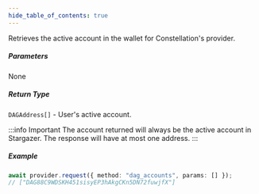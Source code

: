 ```yaml
---
hide_table_of_contents: true
---
```


<head>
  <meta
    name="description"
    content="Retrieves the active account in the wallet for Constellation's provider."
  />
</head>

<intro-end />

Retrieves the active account in the wallet for Constellation's provider.

##### Parameters

None

##### Return Type

`DAGAddress[]` - User's active account.

:::info Important
The account returned will always be the active account in Stargazer. The response will have at most one address.
:::

##### Example

```typescript title="TypeScript"
await provider.request({ method: "dag_accounts", params: [] });
// ["DAG88C9WDSKH451sisyEP3hAkgCKn5DN72fuwjfX"]
```
